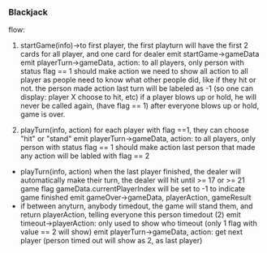 




### Blackjack
flow:
1. startGame(info)->to first player, the first playturn will have the first 2 cards for all player, and one card for dealer
    emit startGame->gameData
    emit playerTurn->gameData, action: to all players, only person with status flag == 1 should make action
        we need to show all action to all player as people need to know what other people did, like if they hit or not.
        the person made action last turn will be labeled as -1 (so one can display: player X choose to hit, etc)
        if a player blows up or hold, he will never be called again, (have flag == 1)
        after everyone blows up or hold, game is over.
    
2. playTurn(info, action) for each player with flag ==1, they can choose "hit" or "stand"
    emit playerTurn->gameData, action: to all players, only person with status flag == 1 should make action
    last person that made any action will be labled with flag == 2
* playTurn(info, action) when the last player finished, the dealer will automatically make their turn, the dealer will hit until >= 17 or >= 21
    game flag gameData.currentPlayerIndex will be set to -1 to indicate game finished
    emit gameOver->gameData, playerAction, gameResult
* if between anyturn, anybody timedout, the game will stand them, and return playerAction, telling everyone this person timedout (2)
    emit timeout->playerAction: only used to show who timeout (only 1 flag with value == 2 will show)
    emit playerTurn->gameData, action: get next player (person timed out will show as 2, as last player)